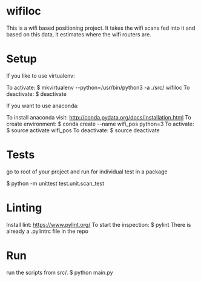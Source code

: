 # wifiloc

This is a wifi based positioning project. It takes the wifi scans fed into it and based on this data, it estimates where the wifi routers are.

# Setup

If you like to use virtualenv:

To activate: $ mkvirtualenv --python=/usr/bin/python3 -a ./src/ wifiloc
To deactivate: $ deactivate

If you want to use anaconda:

To install anaconda visit: http://conda.pydata.org/docs/installation.html
To create environment: $ conda create --name wifi_pos python=3
To activate: $ source activate wifi_pos
To deactivate: $ source deactivate

# Tests

go to root of your project and run for individual test in a package

$ python -m unittest test.unit.scan_test

# Linting

Install lint: https://www.pylint.org/
To start the inspection: $ pylint <module or package>
There is already a .pylintrc file in the repo

# Run

run the scripts from src/.
$ python main.py
